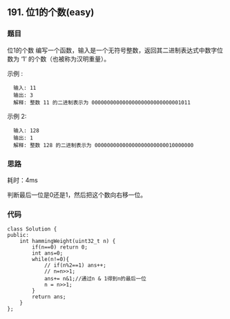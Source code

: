 ## 191. 位1的个数(easy)

### 题目

位1的个数
编写一个函数，输入是一个无符号整数，返回其二进制表达式中数字位数为 ‘1’ 的个数（也被称为汉明重量）。

示例 :

      输入: 11
      输出: 3
      解释: 整数 11 的二进制表示为 00000000000000000000000000001011

示例 2:

      输入: 128
      输出: 1
      解释: 整数 128 的二进制表示为 00000000000000000000000010000000


### 思路

耗时：4ms

判断最后一位是0还是1，然后把这个数向右移一位。


### 代码
```
class Solution {
public:
    int hammingWeight(uint32_t n) {
        if(n==0) return 0;
        int ans=0;
        while(n!=0){
            // if(n%2==1) ans++;
            // n=n>>1;
            ans+= n&1;//通过n & 1得到n的最后一位
            n = n>>1;
        }
        return ans;
    }
};
```
